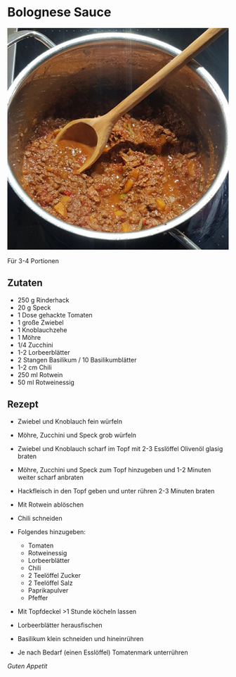 # Bolognese Sauce

![img](imgs/Bolognese_Sauce.jpg)

Für 3-4 Portionen

## Zutaten
- 250 g Rinderhack
- 20 g Speck
- 1 Dose gehackte Tomaten
- 1 große Zwiebel
- 1 Knoblauchzehe
- 1 Möhre
- 1/4 Zucchini
- 1-2 Lorbeerblätter
- 2 Stangen Basilikum / 10 Basilikumblätter
- 1-2 cm Chili
- 250 ml Rotwein
- 50 ml Rotweinessig

## Rezept
- Zwiebel und Knoblauch fein würfeln

- Möhre, Zucchini und Speck grob würfeln

- Zwiebel und Knoblauch scharf im Topf mit 2-3 Esslöffel Olivenöl glasig braten

- Möhre, Zucchini und Speck zum Topf hinzugeben und 1-2 Minuten weiter scharf anbraten

- Hackfleisch in den Topf geben und unter rühren 2-3 Minuten braten

- Mit Rotwein ablöschen

- Chili schneiden

- Folgendes hinzugeben:
  - Tomaten
  - Rotweinessig
  - Lorbeerblätter
  - Chili
  - 2 Teelöffel Zucker
  - 2 Teelöffel Salz
  - Paprikapulver
  - Pfeffer
 
- Mit Topfdeckel >1 Stunde köcheln lassen

- Lorbeerblätter herausfischen

- Basilikum klein schneiden und hineinrühren

- Je nach Bedarf (einen Esslöffel) Tomatenmark unterrühren

*Guten Appetit*
